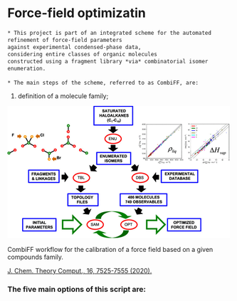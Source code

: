 # Force-field optimizatin

    * This project is part of an integrated scheme for the automated refinement of force-field parameters 
    against experimental condensed-phase data,
    considering entire classes of organic molecules
    constructed using a fragment library *via* combinatorial isomer enumeration.

    * The main steps of the scheme, referred to as CombiFF, are:

1. definition of a molecule family;

![](/images/TOC.gif)

CombiFF workflow for the calibration of a force field based on a given compounds family.

[J. Chem. Theory Comput., 16, 7525-​7555 (2020).](https://pubs.acs.org/doi/10.1021/acs.jctc.0c00683)

### The five main options of this script are:

